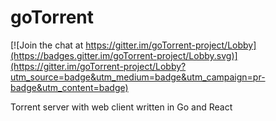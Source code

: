 # goTorrent

[![Join the chat at https://gitter.im/goTorrent-project/Lobby](https://badges.gitter.im/goTorrent-project/Lobby.svg)](https://gitter.im/goTorrent-project/Lobby?utm_source=badge&utm_medium=badge&utm_campaign=pr-badge&utm_content=badge)

Torrent server with web client written in Go and React